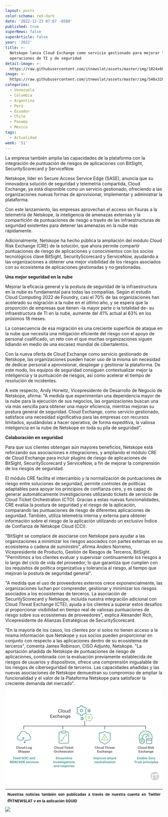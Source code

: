 ```yaml
---
layout: posts
color-schema: red-dark
date: '2022-12-23 07:07 -0500'
published: true
superNews: false
superArticle: false
year: '2022'
title: >-
  Netskope lanza Cloud Exchange como servicio gestionado para mejorar las
  operaciones de TI y de seguridad 
detail-image: >-
  https://raw.githubusercontent.com/itnewslat/assets/master/img/1024x680/cloud-exchange-g.jpg
image: >-
  https://raw.githubusercontent.com/itnewslat/assets/master/img/540x320/cloud-exchange-p.jpg
categories:
  - Venezuela
  - Colombia
  - Argentina
  - Perú
  - Ecuador
  - Chile
  - Panama
  - Mexico
tags:
  - Actualidad
week: '51'
---
```

La empresa también amplía las capacidades de la plataforma con la integración de puntuación de riesgos de aplicaciones con BitSight, SecurityScorecard y ServiceNow  

Netskope, líder en Secure Access Service Edge (SASE), anuncia que su innovadora solución de seguridad y telemetría compartida, Cloud Exchange, ya está disponible como un servicio gestionado, ofreciendo a las organizaciones nuevas formas de aprovisionar, implementar y administrar la plataforma. 

Con este lanzamiento, las empresas aprovechan el acceso sin fisuras a la telemetría de Netskope, la inteligencia de amenazas externas y la compartición de puntuaciones de riesgo a través de las infraestructuras de seguridad existentes para detener las amenazas en la nube más rápidamente. 

Adicionalmente, Netskope ha hecho pública la ampliación del módulo Cloud Risk Exchange (CRE) de la solución, que ahora permite compartir puntuaciones de riesgo de aplicaciones y conocimientos con los socios tecnológicos clave BitSight, SecurityScorecard y ServiceNow, ayudando a las organizaciones a obtener una mejor visibilidad de los riesgos asociados con su ecosistema de aplicaciones gestionadas y no gestionadas. 

**Una mejor seguridad en la nube**

Mejorar la eficacia general y la postura de seguridad de la infraestructura en la nube es fundamental para todas las compañías. Según el estudio Cloud Computing 2022 de Foundry, casi el 70% de las organizaciones han acelerado su migración a la nube en el último año, y se espera que la proporción de empresas que tienen -la mayor parte o la totalidad de- su infraestructura de TI en la nube, aumente del 41% actual al 63% en los próximos 18 meses.

La consecuencia de esa migración es una creciente superficie de ataque en la nube que necesita una mitigación eficiente del riesgo con el apoyo de personal cualificado, un reto con el que muchas organizaciones siguen lidiando en medio de una escasez mundial de cibertalentos. 

Con la nueva oferta de Cloud Exchange como servicio gestionado de Netskope, las organizaciones pueden hacer uso de la misma sin necesidad de dedicar personal a aprovisionar, desplegar y gestionar la plataforma. De este modo, los equipos de seguridad consiguen contextualizar mejor la inteligencia y la puntuación de riesgos, así como acelerar el tiempo de resolución de incidentes.

A este respecto, Andy Horwitz, Vicepresidente de Desarrollo de Negocio de Netskope, afirma: "A medida que experimentan una dependencia mayor de la nube para la ejecución de sus negocios, las organizaciones buscan una vía más sencilla para obtener una mayor eficiencia, mientras mejoran su postura general de seguridad. Cloud Exchange, como servicio gestionado, satisface una necesidad significativa para las empresas con recursos limitados, ayudándolas a hacer operativa, de forma expeditiva, la valiosa inteligencia en la nube de Netskope en toda su pila de seguridad".

**Colaboración en seguridad**
	
Para que sus clientes obtengan aún mayores beneficios, Netskope está reforzando sus asociaciones e integraciones, y ampliando el módulo CRE de Cloud Exchange para incluir plugins de riesgo de aplicaciones de BitSight, SecurityScorecard y ServiceNow, a fin de mejorar la comprensión de los riesgos de seguridad. 

El módulo CRE facilita el intercambio y la normalización de puntuaciones de riesgo entre soluciones de seguridad, permite controles de políticas adaptables para apoyar los principios de confianza cero, y es capaz de generar automáticamente investigaciones utilizando tickets de servicio de Cloud Ticket Orchestration (CTO). Gracias a estas nuevas funcionalidades, CRE evalúa la postura de seguridad y el riesgo de la aplicación, comparando las puntuaciones de riesgo de diferentes aplicaciones de seguridad. También, utiliza telemetría interna y externa para obtener información sobre el riesgo de la aplicación utilizando un exclusivo Índice de Confianza de Netskope Cloud (CCI). 

"BitSight se complace de asociarse con Netskope para ayudar a las organizaciones a minimizar los riesgos asociados con partes externas en su ecosistema o cadena de suministro”, afirma Anders Norremo, Vicepresidente de Producto, Gestión de Riesgos de Terceros, BitSight. "Permitimos a los clientes evaluar y supervisar continuamente los riesgos a lo largo del ciclo de vida del proveedor, lo que garantiza que cumplen con los requisitos de política organizativa y tolerancia al riesgo, al tiempo que mejoran la postura de seguridad general".

"A medida que el uso de proveedores externos crece exponencialmente, las organizaciones luchan por comprender, gestionar y minimizar los riesgos asociados a los ecosistemas de terceros. La asociación de SecurityScorecard y Netskope, incluida nuestra integración adicional con Cloud Threat Exchange (CTE), ayuda a los clientes a superar estos desafíos al proporcionar visibilidad en tiempo real de valiosas puntuaciones de riesgo sobre sus ecosistemas de proveedores", explica Alexander Rich, Vicepresidente de Alianzas Estratégicas de SecurityScorecard.

"En la mayoría de los casos, los clientes por sí solos no tienen acceso a la misma información que Netskope y sus socios pueden proporcionar en conjunto con respecto a las aplicaciones dentro de su ecosistema de terceros", comenta James Robinson, CISO Adjunto, Netskope. "La aportación añadida de Netskope de puntuaciones de riesgo de aplicaciones, combinada con la evaluación previamente establecida de riesgos de usuarios y dispositivos, ofrece una comprensión inigualable de los riesgos de ciberseguridad de terceros. Las capacidades añadidas y las nuevas asociaciones de Netskope demuestran su compromiso de ampliar la funcionalidad y el valor de la Plataforma Netskope para satisfacer la creciente demanda del mercado".

![](https://raw.githubusercontent.com/itnewslat/assets/master/img/540x320/cloud-exchange-p.jpg)

<table style="height: 42px;" width="569">
<tbody>
<tr>
<td style="text-align: justify;"><sub><strong>Nuestras noticias también son publicadas a través de nuestra cuenta en Twitter <a href="https://twitter.com/itnewslat?lang=es">@ITNEWSLAT</a> y en la aplicación <a href="https://squidapp.co/en/">SQUID</a></strong></sub></td>
</tr>
</tbody>
</table>

<img src="https://tracker.metricool.com/c3po.jpg?hash=56f88a41e39ab42c063cc51676587a04"/>